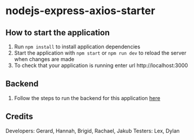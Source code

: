 # nodejs-express-axios-starter

## How to start the application
1. Run `npm install` to install application dependencies
2. Start the application with `npm start` or `npm run dev` to reload the server when changes are made
3. To check that your application is running enter url http://localhost:3000

## Backend
1. Follow the steps to run the backend for this application <a href="https://github.com/dylanlaffin/team1-api" target="_blank">here</a>

## Credits
Developers: Gerard, Hannah, Brigid, Rachael, Jakub
Testers: Lex, Dylan